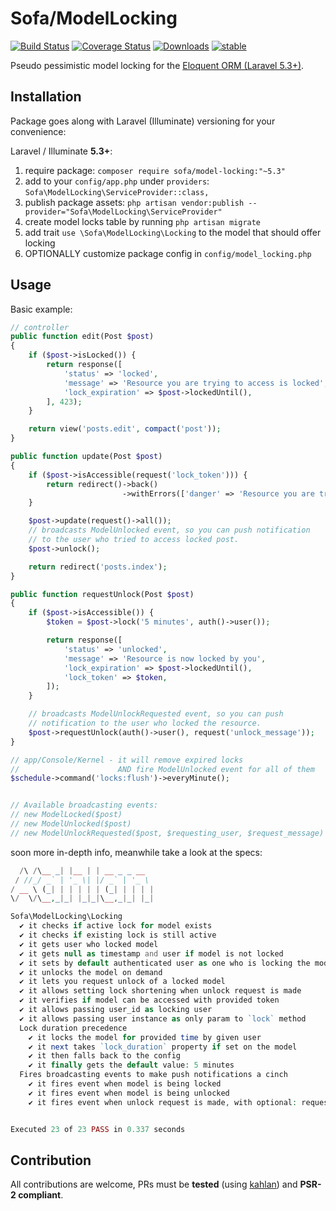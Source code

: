 # Sofa/ModelLocking

[![Build Status](https://travis-ci.org/jarektkaczyk/model-locking.svg)](https://travis-ci.org/jarektkaczyk/model-locking) [![Coverage Status](https://coveralls.io/repos/jarektkaczyk/model-locking/badge.svg)](https://coveralls.io/r/jarektkaczyk/model-locking) [![Downloads](https://poser.pugx.org/sofa/model-locking/downloads)](https://packagist.org/packages/sofa/model-locking) [![stable](https://poser.pugx.org/sofa/model-locking/v/stable.svg)](https://packagist.org/packages/sofa/model-locking)

Pseudo pessimistic model locking for the [Eloquent ORM (Laravel 5.3+)](https://laravel.com/docs/5.3/eloquent). 

## Installation

Package goes along with Laravel (Illuminate) versioning for your convenience:

Laravel / Illuminate **5.3+**:

1. require package: `composer require sofa/model-locking:"~5.3"`
2. add to your `config/app.php` under `providers`: `Sofa\ModelLocking\ServiceProvider::class,`
3. publish package assets: `php artisan vendor:publish --provider="Sofa\ModelLocking\ServiceProvider"`
4. create model locks table by running `php artisan migrate`
5. add trait `use \Sofa\ModelLocking\Locking` to the model that should offer locking
6. OPTIONALLY customize package config in `config/model_locking.php`


## Usage

Basic example:

```php
// controller
public function edit(Post $post)
{
    if ($post->isLocked()) {
        return response([
            'status' => 'locked',
            'message' => 'Resource you are trying to access is locked',
            'lock_expiration' => $post->lockedUntil(),
        ], 423);
    }

    return view('posts.edit', compact('post'));
}

public function update(Post $post)
{
    if ($post->isAccessible(request('lock_token'))) {
        return redirect()->back()
                         ->withErrors(['danger' => 'Resource you are trying to update is locked']);
    }

    $post->update(request()->all());
    // broadcasts ModelUnlocked event, so you can push notification
    // to the user who tried to access locked post.
    $post->unlock();

    return redirect('posts.index');
}

public function requestUnlock(Post $post)
{
    if ($post->isAccessible()) {
        $token = $post->lock('5 minutes', auth()->user());

        return response([
            'status' => 'unlocked',
            'message' => 'Resource is now locked by you',
            'lock_expiration' => $post->lockedUntil(),
            'lock_token' => $token,
        ]);
    }

    // broadcasts ModelUnlockRequested event, so you can push
    // notification to the user who locked the resource.
    $post->requestUnlock(auth()->user(), request('unlock_message'));
}

// app/Console/Kernel - it will remove expired locks
//                      AND fire ModelUnlocked event for all of them
$schedule->command('locks:flush')->everyMinute();


// Available broadcasting events:
// new ModelLocked($post)
// new ModelUnlocked($post)
// new ModelUnlockRequested($post, $requesting_user, $request_message)
```


soon more in-depth info, meanwhile take a look at the specs:

```php
  /\ /\__ _| |__ | | __ _ _ __
 / //_/ _` | '_ \| |/ _` | '_ \
/ __ \ (_| | | | | | (_| | | | |
\/  \/\__,_|_| |_|_|\__,_|_| |_|

Sofa\ModelLocking\Locking
  ✔ it checks if active lock for model exists
  ✔ it checks if existing lock is still active
  ✔ it gets user who locked model
  ✔ it gets null as timestamp and user if model is not locked
  ✔ it sets by default authenticated user as one who is locking the model
  ✔ it unlocks the model on demand
  ✔ it lets you request unlock of a locked model
  ✔ it allows setting lock shortening when unlock request is made
  ✔ it verifies if model can be accessed with provided token
  ✔ it allows passing user_id as locking user
  ✔ it allows passing user instance as only param to `lock` method
  Lock duration precedence
    ✔ it locks the model for provided time by given user
    ✔ it next takes `lock_duration` property if set on the model
    ✔ it then falls back to the config
    ✔ it finally gets the default value: 5 minutes
  Fires broadcasting events to make push notifications a cinch
    ✔ it fires event when model is being locked
    ✔ it fires event when model is being unlocked
    ✔ it fires event when unlock request is made, with optional: requesting user and his message


Executed 23 of 23 PASS in 0.337 seconds
```


## Contribution

All contributions are welcome, PRs must be **tested** (using [kahlan](http://kahlan.readthedocs.io)) and  **PSR-2 compliant**.
